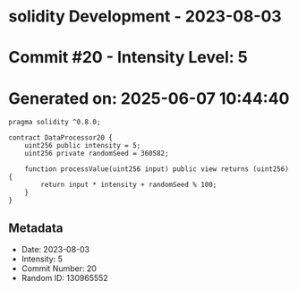 ﻿# solidity Development - 2023-08-03
# Commit #20 - Intensity Level: 5
# Generated on: 2025-06-07 10:44:40
```solidity
pragma solidity ^0.8.0;

contract DataProcessor20 {
    uint256 public intensity = 5;
    uint256 private randomSeed = 360582;

    function processValue(uint256 input) public view returns (uint256) {
        return input * intensity + randomSeed % 100;
    }
}
```
## Metadata
- Date: 2023-08-03
- Intensity: 5
- Commit Number: 20
- Random ID: 130965552
